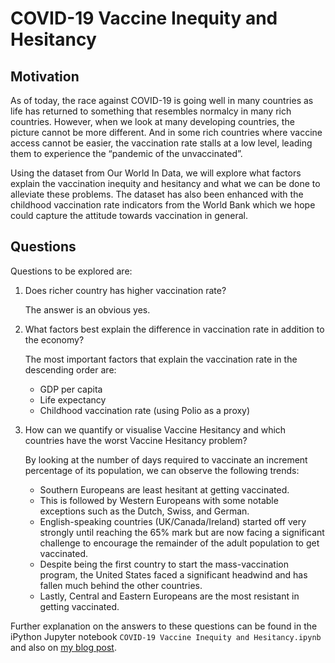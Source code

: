 # COVID-19 Vaccine Inequity and Hesitancy

## Motivation

As of today, the race against COVID-19 is going well in many countries as life has returned to something that resembles normalcy in many rich countries. However, when we look at many developing countries, the picture cannot be more different. And in some rich countries where vaccine access cannot be easier, the vaccination rate stalls at a low level, leading them to experience the “pandemic of the unvaccinated”.

Using the dataset from Our World In Data, we will explore what factors explain the vaccination inequity and hesitancy and what we can be done to alleviate these problems. The dataset has also been enhanced with the childhood vaccination rate indicators from the World Bank which we hope could capture the attitude towards vaccination in general.

## Questions

Questions to be explored are:

1. Does richer country has higher vaccination rate?

   The answer is an obvious yes.

2. What factors best explain the difference in vaccination rate in addition to the economy?

   The most important factors that explain the vaccination rate in the descending order are:

   - GDP per capita
   - Life expectancy
   - Childhood vaccination rate (using Polio as a proxy)

3. How can we quantify or visualise Vaccine Hesitancy and which countries have the worst Vaccine Hesitancy problem?

   By looking at the number of days required to vaccinate an increment percentage of its population, we can observe the following trends:

   - Southern Europeans are least hesitant at getting vaccinated.
   - This is followed by Western Europeans with some notable exceptions such as the Dutch, Swiss, and German.
   - English-speaking countries (UK/Canada/Ireland) started off very strongly until reaching the 65% mark but are now facing a significant challenge to encourage the remainder of the adult population to get vaccinated.
   - Despite being the first country to start the mass-vaccination program, the United States faced a significant headwind and has fallen much behind the other countries.
   - Lastly, Central and Eastern Europeans are the most resistant in getting vaccinated.

Further explanation on the answers to these questions can be found in the iPython Jupyter notebook `COVID-19 Vaccine Inequity and Hesitancy.ipynb` and also on [my blog post]().
